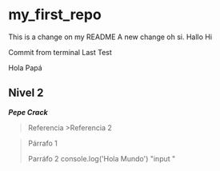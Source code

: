 # my_first_repo
This is a change on my README
A new change oh si.
Hallo
Hi

Commit from terminal
Last Test

Hola Papá

## Nivel 2
**_Pepe Crack_**
>Referencia
    >Referencia 2

>Párrafo 1
>
>Parráfo 2
    console.log('Hola Mundo')
"input "

